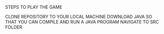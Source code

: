 STEPS TO PLAY THE GAME

CLONE REPOSITORY TO YOUR LOCAL MACHINE
DOWNLOAD JAVA SO THAT YOU CAN COMPILE AND RUN A JAVA PROGRAM
NAVIGATE TO SRC FOLDER
